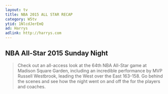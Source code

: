 ```yaml
---
layout: tv
title: NBA 2015 ALL STAR RECAP
category: W5tv
ytid: 1NlcdJerEmQ
ad: Harrys
adlink: http://harrys.com
---
```


## NBA All-Star 2015 Sunday Night
> Check out an all-access look at the 64th NBA All-Star game at Madison Square Garden, including an incredible performance by MVP 
> Russell Westbrook, leading the West over the East 163-158. Go behind the scenes and see how the night went on and off the for the 
> players and coaches.


